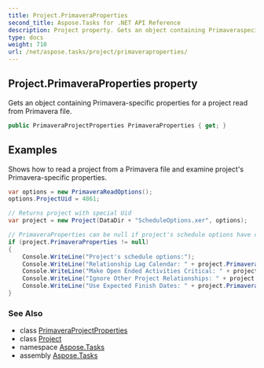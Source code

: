 ```yaml
---
title: Project.PrimaveraProperties
second_title: Aspose.Tasks for .NET API Reference
description: Project property. Gets an object containing Primaveraspecific properties for a project read from Primavera file
type: docs
weight: 710
url: /net/aspose.tasks/project/primaveraproperties/
---
```

## Project.PrimaveraProperties property

Gets an object containing Primavera-specific properties for a project read from Primavera file.

```csharp
public PrimaveraProjectProperties PrimaveraProperties { get; }
```

## Examples

Shows how to read a project from a Primavera file and examine project's Primavera-specific properties.

```csharp
var options = new PrimaveraReadOptions();
options.ProjectUid = 4861;

// Returns project with special Uid
var project = new Project(DataDir + "ScheduleOptions.xer", options);

// PrimaveraProperties can be null if project's schedule options have default values.
if (project.PrimaveraProperties != null)
{
    Console.WriteLine("Project's schedule options:");
    Console.WriteLine("Relationship Lag Calendar: " + project.PrimaveraProperties.RelationshipLagCalendar);
    Console.WriteLine("Make Open Ended Activities Critical: " + project.PrimaveraProperties.MakeOpenEndedActivitiesCritical);
    Console.WriteLine("Ignore Other Project Relationships: " + project.PrimaveraProperties.IgnoreOtherProjectRelationships);
    Console.WriteLine("Use Expected Finish Dates: " + project.PrimaveraProperties.UseExpectedFinishDates);
}
```

### See Also

* class [PrimaveraProjectProperties](../../primaveraprojectproperties/)
* class [Project](../)
* namespace [Aspose.Tasks](../../project/)
* assembly [Aspose.Tasks](../../../)


